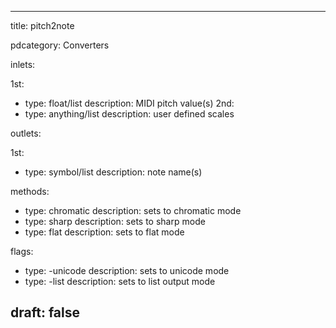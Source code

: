 --- 


title: pitch2note

pdcategory: Converters

inlets:

  1st:
  - type: float/list
    description: MIDI pitch value(s)
  2nd:
  - type: anything/list
    description: user defined scales

outlets:

  1st:
  - type: symbol/list
    description: note name(s)



methods:
  - type: chromatic
    description: sets to chromatic mode
  - type: sharp
    description: sets to sharp mode
  - type: flat
    description: sets to flat mode

flags:
  - type: -unicode
    description: sets to unicode mode
  - type: -list
    description: sets to list output mode

draft: false
---